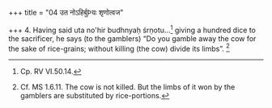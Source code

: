 +++
title = "04 उत नोऽहिर्बुÞयः शृणोत्वज"

+++
4. Having said uta no'hir budhnyaḥ śrṇotu...[^1] giving a hundred dice to the sacrificer, he says (to the gamblers) “Do you gamble away the cow for the sake of rice-grains; without killing (the cow) divide its limbs”. [^3]  


[^1]: Cp. RV VI.50.14.  

[^2]: Cf. MS I.6.11.  

[^3]: Cf. MS 1.6.11. The cow is not killed. But the limbs of it won by the gamblers are substituted by rice-portions.
